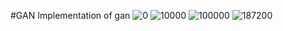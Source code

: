 #GAN
Implementation of gan
![0](https://user-images.githubusercontent.com/107670144/192149872-0761ffbc-f43c-4fab-abf9-59dc07d275d5.png)
![10000](https://user-images.githubusercontent.com/107670144/192149878-9b8d5372-5f0a-407c-ac6c-44da05ddea97.png)
![100000](https://user-images.githubusercontent.com/107670144/192149879-1ac667d7-3dd8-4937-bf9c-4911a2a8dbe2.png)
![187200](https://user-images.githubusercontent.com/107670144/192149882-d1ab4470-31e5-47df-8f1e-a93910c8f124.png)

